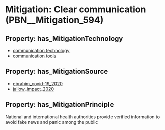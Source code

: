 # Mitigation: __Clear communication__ (PBN__Mitigation_594)

## Property: has_MitigationTechnology

* [communication technology](../Technology/PBN__Technology_546)
* [communication tools](../Technology/PBN__Technology_168)

## Property: has_MitigationSource

* [ebrahim_covid-19_2020](../Article/PBN__Article_112)
* [jallow_impact_2020](../Article/PBN__Article_141)

## Property: has_MitigationPrinciple

National and international health authorities provide verified information to avoid fake news and panic among the public

